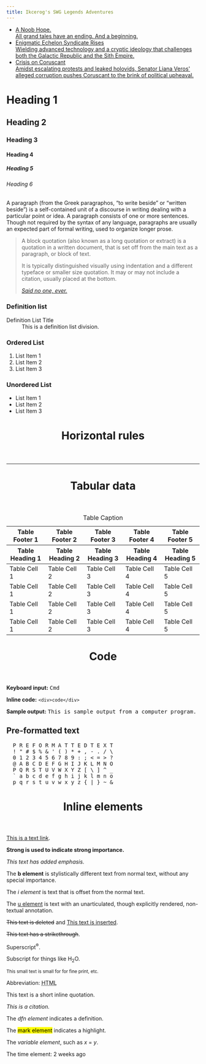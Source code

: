```yaml
---
title: Ikcerog's SWG Legends Adventures 
---
```


<div id="hero-section">
  <ul id="cards">
    <li class="card">
      <a href="https://ikcerog.github.io/Swglegends-adventures/2023/08/07/A-NOOB-HOPE.html" title="A Noob Hope.">
        <div class="image" style="background-image: url('assets/img/tatooine-interior.jpg');"></div>
        <div class="headline">A Noob Hope.</div>
        <div class="subhead">All grand tales have an ending. And a beginning.</div>
      </a>
    </li>
    <li class="card">
      <a href="https://google.com" title="Enigmatic Echelon Syndicate Rises">
        <div class="image" style="background-image: url('assets/img/faction.jpg');"></div>
        <div class="headline">Enigmatic Echelon Syndicate Rises</div>
        <div class="subhead">Wielding advanced technology and a cryptic ideology that challenges both the Galactic Republic and the Sith Empire.</div>
      </a>
    </li>
    <li class="card">
      <a href="https://google.com" title="Crisis on Coruscant">
        <div class="image" style="background-image: url('assets/img/coruscant.jpg');"></div>
        <div class="headline">Crisis on Coruscant</div>
        <div class="subhead">Amidst escalating protests and leaked holovids, Senator Liana Veros' alleged corruption pushes Coruscant to the brink of political upheaval.</div>
      </a>
    </li>
  </ul>
</div>
<div>
<div>

<h1 class="starter">Heading 1</h1>

<h2>Heading 2</h2>

<h3>Heading 3</h3>

<h4>Heading 4</h4>

<h5>Heading 5</h5>

<h6 class="ender">Heading 6</h6>

<div>

<p>A paragraph (from the Greek paragraphos, &ldquo;to write beside&rdquo; or &ldquo;written beside&rdquo;) is a self-contained unit of a discourse in writing dealing with a particular point or idea. A paragraph consists of one or more sentences. Though not required by the syntax of any language, paragraphs are usually an expected part of formal writing, used to organize longer prose.</p>
</div>

<blockquote>

<p>A block quotation (also known as a long quotation or extract) is a quotation in a written document, that is set off from the main text as a paragraph, or block of text.</p>

<p>It is typically distinguished visually using indentation and a different typeface or smaller size quotation. It may or may not include a citation, usually placed at the bottom.</p><cite><a href="#!">Said no one, ever.</a></cite></blockquote>

<h3>Definition list</h3>

<dl>
<dt>Definition List Title</dt>
<dd>This is a definition list division.</dd>
</dl>

<h3>Ordered List</h3>

<ol>
<li>List Item 1</li>
<li>List Item 2</li>
<li>List Item 3</li>
</ol>

<h3>Unordered List</h3>

<ul>
<li>List Item 1</li>
<li>List Item 2</li>
<li>List Item 3</li>
</ul>
<header>

<h1>Horizontal rules</h1>
</header>
<div>
<hr>
</div>
</div>
<header>

<h1>Tabular data</h1>
</header>

<table>
<thead>
<tr>
<th>Table Footer 1</th>
<th>Table Footer 2</th>
<th>Table Footer 3</th>
<th>Table Footer 4</th>
<th>Table Footer 5</th>
</tr>
</thead>
<caption>Table Caption</caption>
<thead>
<tr>
<th>Table Heading 1</th>
<th>Table Heading 2</th>
<th>Table Heading 3</th>
<th>Table Heading 4</th>
<th>Table Heading 5</th>
</tr>
</thead>
<tbody>
<tr>
<td>Table Cell 1</td>
<td>Table Cell 2</td>
<td>Table Cell 3</td>
<td>Table Cell 4</td>
<td>Table Cell 5</td>
</tr>
<tr>
<td>Table Cell 1</td>
<td>Table Cell 2</td>
<td>Table Cell 3</td>
<td>Table Cell 4</td>
<td>Table Cell 5</td>
</tr>
<tr>
<td>Table Cell 1</td>
<td>Table Cell 2</td>
<td>Table Cell 3</td>
<td>Table Cell 4</td>
<td>Table Cell 5</td>
</tr>
<tr>
<td>Table Cell 1</td>
<td>Table Cell 2</td>
<td>Table Cell 3</td>
<td>Table Cell 4</td>
<td>Table Cell 5</td>
</tr>
</tbody>
</table>
<header>

<h1>Code</h1>
</header>
<div>

<p><strong>Keyboard input:</strong> <kbd>Cmd</kbd></p>

<p><strong>Inline code:</strong> <code>&lt;div&gt;code&lt;/div&gt;</code></p>

<p><strong>Sample output:</strong> <samp>This is sample output from a computer program.</samp></p>

<h2>Pre-formatted text</h2><pre>  P R E F O R M A T T E D T E X T
  ! &quot; # $ % &amp; &#39; ( ) * + , - . / \
  0 1 2 3 4 5 6 7 8 9 : ; &lt; = &gt; ?
  @ A B C D E F G H I J K L M N O
  P Q R S T U V W X Y Z [ \ ] ^ _
  ` a b c d e f g h i j k l m n o
  p q r s t u v w x y z { | } ~ &amp;</pre></div>
<header>

<h1>Inline elements</h1>
</header>
<div>

<p><a href="#!">This is a text link</a>.</p>

<p><strong>Strong is used to indicate strong importance.</strong></p>

<p><em>This text has added emphasis.</em></p>

<p>The <strong>b element</strong> is stylistically different text from normal text, without any special importance.</p>

<p>The <em>i element</em> is text that is offset from the normal text.</p>

<p>The <u>u element</u> is text with an unarticulated, though explicitly rendered, non-textual annotation.</p>

<p><del>This text is deleted</del> and <ins>This text is inserted</ins>.</p>

<p><s>This text has a strikethrough</s>.</p>

<p>Superscript<sup>&reg;</sup>.</p>

<p>Subscript for things like H<sub>2</sub>O.</p>

<p><small>This small text is small for for fine print, etc.</small></p>

<p>Abbreviation: <abbr title="HyperText Markup Language">HTML</abbr></p>

<p>This text is a short inline quotation.</p>

<p><cite>This is a citation.</cite></p>

<p>The <dfn>dfn element</dfn> indicates a definition.</p>

<p>The
<mark>mark element</mark> indicates a highlight.</p>

<p>The
<var>variable element</var>, such as
<var>x</var> =
<var>y</var>.</p>

<p>The time element:
<time datetime="2013-04-06T12:32+00:00">2 weeks ago</time>
</p>
</div>

